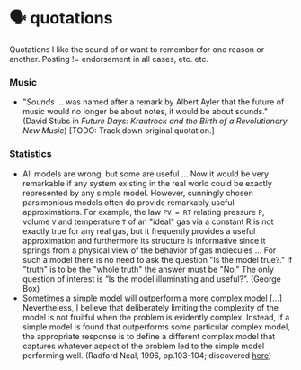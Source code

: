 # 🗣️ quotations
Quotations I like the sound of or want to remember for one reason or another. Posting != endorsement in all cases, etc. etc.

### Music

* "_Sounds_ ... was named after a remark by Albert Ayler that the future of music
would no longer be about notes, it would be about sounds." (David Stubs in _Future Days: Krautrock and the Birth of a Revolutionary New Music_) [TODO: Track down original quotation.]


### Statistics

* All models are wrong, but some are useful ... Now it would be very remarkable if any system existing in the real world could be exactly represented by any simple model. However, cunningly chosen parsimonious models often do provide remarkably useful approximations. For example, the law `PV = RT` relating pressure `P`, volume `V` and temperature `T` of an "ideal" gas via a constant R is not exactly true for any real gas, but it frequently provides a useful approximation and furthermore its structure is informative since it springs from a physical view of the behavior of gas molecules ...  For such a model there is no need to ask the question "Is the model true?." If "truth" is to be the "whole truth" the answer must be "No." The only question of interest is “Is the model illuminating and useful?”. (George Box)
* Sometimes a simple model will outperform a more complex model [...] Nevertheless, I believe that deliberately limiting the complexity of the model is not fruitful when the problem is evidently complex. Instead, if a simple model is found that outperforms some particular complex model, the appropriate response is to define a different complex model that captures whatever aspect of the problem led to the simple model performing well. (Radford Neal, 1996, pp.103-104; discovered [here](https://statmodeling.stat.columbia.edu/2004/12/10/against_parsimo/))
